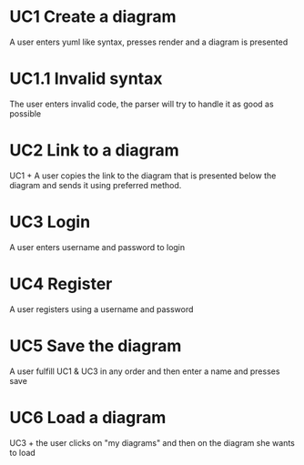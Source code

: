 # UC1 Create a diagram
A user enters yuml like syntax, presses render and a diagram is presented

# UC1.1 Invalid syntax
The user enters invalid code, the parser will try to handle it as good as possible

# UC2 Link to a diagram
UC1 + A user copies the link to the diagram that is presented below the diagram
and sends it using preferred method.

# UC3 Login
A user enters username and password to login

# UC4 Register
A user registers using a username and password

# UC5 Save the diagram
A user fulfill UC1 & UC3 in any order and then enter a name and presses save

# UC6 Load a diagram
UC3 + the user clicks on "my diagrams" and then on the diagram she wants to load
